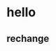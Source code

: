 <html>
  <head>
    <title>version control</title>
  </head>
  <body>
    <h1>hello</h1>
    <h2>rechange</h2>
  </body>
</html>
